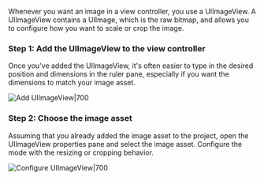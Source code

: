 
Whenever you want an image in a view controller, you use a UIImageView. A UIImageView contains a UIImage, which is the raw bitmap, and allows you to configure how you want to scale or crop the image.

### Step 1: Add the UIImageView to the view controller

Once you've added the UIImageView, it's often easier to type in the desired position and dimensions in the ruler pane, especially if you want the dimensions to match your image asset.

![Add UIImageView|700](http://i.imgur.com/R3gk3Iq.gif)

### Step 2: Choose the image asset

Assuming that you already added the image asset to the project, open the UIImageView properties pane and select the image asset. Configure the mode with the resizing or cropping behavior.

![Configure UIImageView|700](http://i.imgur.com/GrS8WjX.gif)